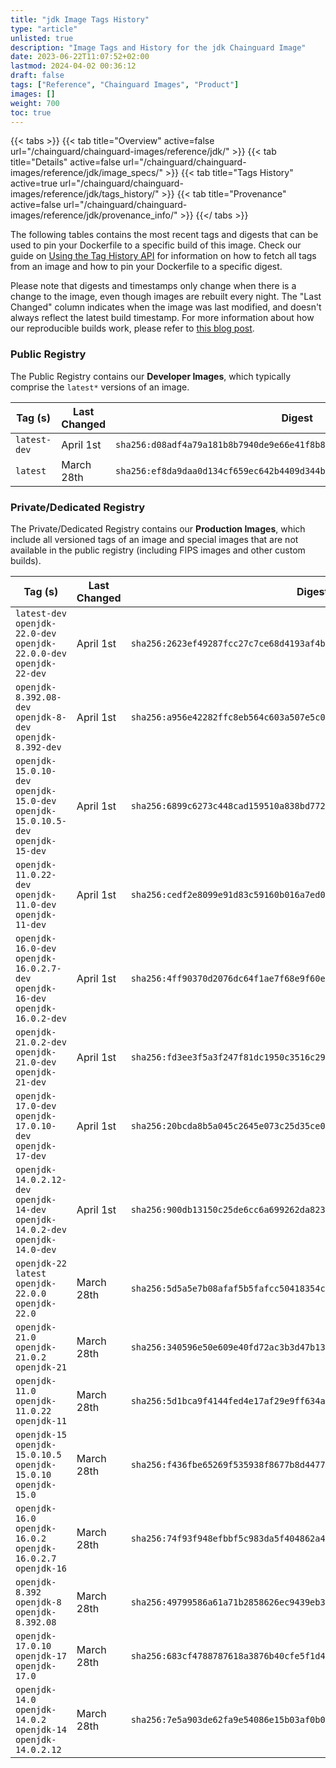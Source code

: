 ```yaml
---
title: "jdk Image Tags History"
type: "article"
unlisted: true
description: "Image Tags and History for the jdk Chainguard Image"
date: 2023-06-22T11:07:52+02:00
lastmod: 2024-04-02 00:36:12
draft: false
tags: ["Reference", "Chainguard Images", "Product"]
images: []
weight: 700
toc: true
---
```


{{< tabs >}}
{{< tab title="Overview" active=false url="/chainguard/chainguard-images/reference/jdk/" >}}
{{< tab title="Details" active=false url="/chainguard/chainguard-images/reference/jdk/image_specs/" >}}
{{< tab title="Tags History" active=true url="/chainguard/chainguard-images/reference/jdk/tags_history/" >}}
{{< tab title="Provenance" active=false url="/chainguard/chainguard-images/reference/jdk/provenance_info/" >}}
{{</ tabs >}}

The following tables contains the most recent tags and digests that can be used to pin your Dockerfile to a specific build of this image. Check our guide on [Using the Tag History API](/chainguard/chainguard-images/using-the-tag-history-api/) for information on how to fetch all tags from an image and how to pin your Dockerfile to a specific digest.

Please note that digests and timestamps only change when there is a change to the image, even though images are rebuilt every night. The "Last Changed" column indicates when the image was last modified, and doesn't always reflect the latest build timestamp. For more information about how our reproducible builds work, please refer to [this blog post](https://www.chainguard.dev/unchained/reproducing-chainguards-reproducible-image-builds).

### Public Registry
The Public Registry contains our **Developer Images**, which typically comprise the `latest*` versions of an image.

| Tag (s)       | Last Changed | Digest                                                                    |
|---------------|--------------|---------------------------------------------------------------------------|
|  `latest-dev` | April 1st    | `sha256:d08adf4a79a181b8b7940de9e66e41f8b8650474715587052c9ca601e353033e` |
|  `latest`     | March 28th   | `sha256:ef8da9daa0d134cf659ec642b4409d344bf483592847abdc8d1edcdaf65bd28e` |


### Private/Dedicated Registry
The Private/Dedicated Registry contains our **Production Images**, which include all versioned tags of an image and special images that are not available in the public registry (including FIPS images and other custom builds).

| Tag (s)                                                                            | Last Changed | Digest                                                                    |
|------------------------------------------------------------------------------------|--------------|---------------------------------------------------------------------------|
|  `latest-dev` `openjdk-22.0-dev` `openjdk-22.0.0-dev` `openjdk-22-dev`             | April 1st    | `sha256:2623ef49287fcc27c7ce68d4193af4ba989353190134aff97143247e2059cd22` |
|  `openjdk-8.392.08-dev` `openjdk-8-dev` `openjdk-8.392-dev`                        | April 1st    | `sha256:a956e42282ffc8eb564c603a507e5c0b94d90911e0e3230da46ebfe129d98ef5` |
|  `openjdk-15.0.10-dev` `openjdk-15.0-dev` `openjdk-15.0.10.5-dev` `openjdk-15-dev` | April 1st    | `sha256:6899c6273c448cad159510a838bd772e2a4d014a9d28882bae8f7680d72e4f7d` |
|  `openjdk-11.0.22-dev` `openjdk-11.0-dev` `openjdk-11-dev`                         | April 1st    | `sha256:cedf2e8099e91d83c59160b016a7ed0dcf2b29538b84034af570d642fddb0131` |
|  `openjdk-16.0-dev` `openjdk-16.0.2.7-dev` `openjdk-16-dev` `openjdk-16.0.2-dev`   | April 1st    | `sha256:4ff90370d2076dc64f1ae7f68e9f60e3f1e83958be6c0d971dc62cf2647cc933` |
|  `openjdk-21.0.2-dev` `openjdk-21.0-dev` `openjdk-21-dev`                          | April 1st    | `sha256:fd3ee3f5a3f247f81dc1950c3516c290f507140a43a9013f3cbdea624641bb03` |
|  `openjdk-17.0-dev` `openjdk-17.0.10-dev` `openjdk-17-dev`                         | April 1st    | `sha256:20bcda8b5a045c2645e073c25d35ce0c9dcd6ffd42a4487bdfdce990dcee59e6` |
|  `openjdk-14.0.2.12-dev` `openjdk-14-dev` `openjdk-14.0.2-dev` `openjdk-14.0-dev`  | April 1st    | `sha256:900db13150c25de6cc6a699262da8237aedc541eb4d8c40fe2a0493104ee5b5b` |
|  `openjdk-22` `latest` `openjdk-22.0.0` `openjdk-22.0`                             | March 28th   | `sha256:5d5a5e7b08afaf5b5fafcc50418354cb268de59fcd8b813b686ea84f8d4244cf` |
|  `openjdk-21.0` `openjdk-21.0.2` `openjdk-21`                                      | March 28th   | `sha256:340596e50e609e40fd72ac3b3d47b13e58d44a242db8163911cab6cf7a2e5570` |
|  `openjdk-11.0` `openjdk-11.0.22` `openjdk-11`                                     | March 28th   | `sha256:5d1bca9f4144fed4e17af29e9ff634a65326bb29a3b4f87d3fd952ba80f577a4` |
|  `openjdk-15` `openjdk-15.0.10.5` `openjdk-15.0.10` `openjdk-15.0`                 | March 28th   | `sha256:f436fbe65269f535938f8677b8d44779429d8a8543a657b8c7f2f25de75be20a` |
|  `openjdk-16.0` `openjdk-16.0.2` `openjdk-16.0.2.7` `openjdk-16`                   | March 28th   | `sha256:74f93f948efbbf5c983da5f404862a4505418ec6403c2cc07668e8d4a3e35883` |
|  `openjdk-8.392` `openjdk-8` `openjdk-8.392.08`                                    | March 28th   | `sha256:49799586a61a71b2858626ec9439eb3491399f0ad18ad26bd5169f6dcd74b538` |
|  `openjdk-17.0.10` `openjdk-17` `openjdk-17.0`                                     | March 28th   | `sha256:683cf4788787618a3876b40cfe5f1d444536548032b4bca62171b0767380da3e` |
|  `openjdk-14.0` `openjdk-14.0.2` `openjdk-14` `openjdk-14.0.2.12`                  | March 28th   | `sha256:7e5a903de62fa9e54086e15b03af0b0103ce538666e2fa57466271f5a066ed7b` |

